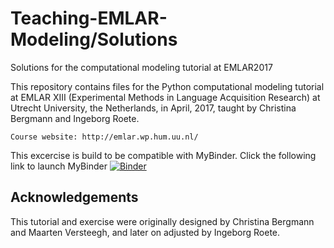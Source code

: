 # Teaching-EMLAR-Modeling/Solutions
Solutions for the computational modeling tutorial at EMLAR2017


This repository contains files for the Python computational modeling tutorial at EMLAR XIII (Experimental Methods in Language Acquisition Research) at Utrecht University, the Netherlands, in April, 2017, taught by Christina Bergmann and Ingeborg Roete.

    Course website: http://emlar.wp.hum.uu.nl/
   
This excercise is build to be compatible with MyBinder. Click the following link to launch MyBinder 
[![Binder](http://mybinder.org/badge.svg)](http://mybinder.org:/repo/ingeborgr/teaching-emlar-modeling/solutions)


## Acknowledgements

This tutorial and exercise were originally designed by Christina Bergmann and Maarten Versteegh, and later on adjusted by Ingeborg Roete.

